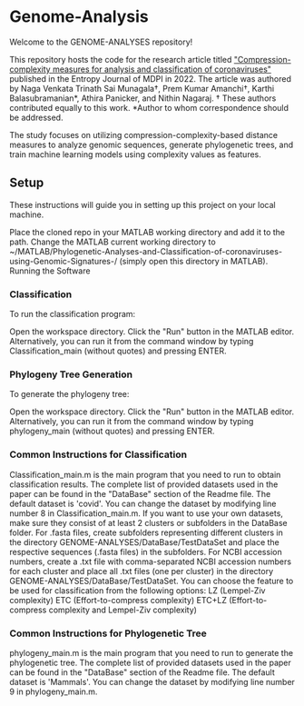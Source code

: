 # Genome-Analysis

Welcome to the GENOME-ANALYSES repository!

This repository hosts the code for the research article titled  ["Compression-complexity measures for analysis and classification of coronaviruses"](https://doi.org/10.3390/e25010081) published in the Entropy Journal of MDPI in 2022. The article was authored by Naga Venkata Trinath Sai Munagala†, Prem Kumar Amanchi†, Karthi Balasubramanian*, Athira Panicker, and Nithin Nagaraj. † These authors contributed equally to this work. *Author to whom correspondence should be addressed.

The study focuses on utilizing compression-complexity-based distance measures to analyze genomic sequences, generate phylogenetic trees, and train machine learning models using complexity values as features.

## Setup
These instructions will guide you in setting up this project on your local machine.

Place the cloned repo in your MATLAB working directory and add it to the path.
Change the MATLAB current working directory to ~/MATLAB/Phylogenetic-Analyses-and-Classification-of-coronaviruses-using-Genomic-Signatures-/ (simply open this directory in MATLAB).
Running the Software
### Classification
To run the classification program:

Open the workspace directory.
Click the "Run" button in the MATLAB editor.
Alternatively, you can run it from the command window by typing Classification_main (without quotes) and pressing ENTER.

### Phylogeny Tree Generation
To generate the phylogeny tree:

Open the workspace directory.
Click the "Run" button in the MATLAB editor.
Alternatively, you can run it from the command window by typing phylogeny_main (without quotes) and pressing ENTER.

### Common Instructions for Classification
Classification_main.m is the main program that you need to run to obtain classification results.
The complete list of provided datasets used in the paper can be found in the "DataBase" section of the Readme file.
The default dataset is 'covid'. You can change the dataset by modifying line number 8 in Classification_main.m.
If you want to use your own datasets, make sure they consist of at least 2 clusters or subfolders in the DataBase folder. For .fasta files, create subfolders representing different clusters in the directory GENOME-ANALYSES/DataBase/TestDataSet and place the respective sequences (.fasta files) in the subfolders. For NCBI accession numbers, create a .txt file with comma-separated NCBI accession numbers for each cluster and place all .txt files (one per cluster) in the directory GENOME-ANALYSES/DataBase/TestDataSet.
You can choose the feature to be used for classification from the following options:
LZ (Lempel-Ziv complexity)
ETC (Effort-to-compress complexity)
ETC+LZ (Effort-to-compress complexity and Lempel-Ziv complexity)
### Common Instructions for Phylogenetic Tree
phylogeny_main.m is the main program that you need to run to generate the phylogenetic tree.
The complete list of provided datasets used in the paper can be found in the "DataBase" section of the Readme file.
The default dataset is 'Mammals'. You can change the dataset by modifying line number 9 in phylogeny_main.m.
